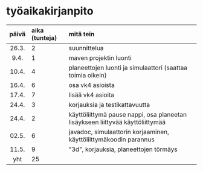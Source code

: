 # työaikakirjanpito

| päivä | aika (tunteja) | mitä tein  |
| :----:|:-----| :-----|
| 26.3. | 2    | suunnittelua |
| 9.4. | 1    | maven projektin luonti |
| 10.4. | 4    | planeettojen luonti ja simulaattori (saattaa toimia oikein) |
| 16.4. | 6 | osa vk4 asioista |
| 17.4. | 7 | lisää vk4 asioita |
| 24.4. | 3 | korjauksia ja testikattavuutta |
| 24.4. | 2 | käyttöliittymä pause nappi, osa planeetan lisäykseen liittyvää käyttöliittymää |
| 02.5. | 6 | javadoc, simulaattorin korjaaminen, käyttöliittymäkoodin parannus |
| 11.5. | 9 | "3d", korjauksia, planeettojen törmäys|
| yht   | 25  | | 
